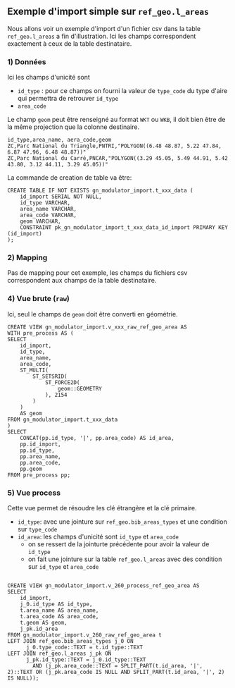 ## Exemple d'import simple sur `ref_geo.l_areas`

Nous allons voir un exemple d'import d'un fichier csv dans la table `ref_geo.l_areas` a fin d'illustration. Ici les champs correspondent exactement à ceux de la table destinataire.

### 1) Données

Ici les champs d'unicité sont
- `id_type` : pour ce champs on fourni la valeur de `type_code` du type d'aire qui permettra de retrouver `id_type`
- `area_code`

Le champ `geom` peut être renseigné au format `WKT` ou `WKB`, il doit bien être de la même projection que la colonne destinaire.



```
id_type,area_name, aera_code,geom
ZC,Parc National du Triangle,PNTRI,"POLYGON((6.48 48.87, 5.22 47.84, 6.87 47.96, 6.48 48.87))"
ZC,Parc National du Carré,PNCAR,"POLYGON((3.29 45.05, 5.49 44.91, 5.42 43.80, 3.12 44.11, 3.29 45.05))"
```

La commande de creation de table va être:

```
CREATE TABLE IF NOT EXISTS gn_modulator_import.t_xxx_data (
    id_import SERIAL NOT NULL,
    id_type VARCHAR,
    area_name VARCHAR,
    area_code VARCHAR,
    geom VARCHAR,
    CONSTRAINT pk_gn_modulator_import_t_xxx_data_id_import PRIMARY KEY (id_import)
);
```

### 2) Mapping

Pas de mapping pour cet exemple, les champs du fichiers csv correspondent aux champs de la table destinataire.

### 4) Vue brute (`raw`)

Ici, seul le champs de `geom` doit être converti en géométrie.

```
CREATE VIEW gn_modulator_import.v_xxx_raw_ref_geo_area AS
WITH pre_process AS (
SELECT
    id_import,
    id_type,
    area_name,
    area_code,
    ST_MULTI(
        ST_SETSRID(
            ST_FORCE2D(
                geom::GEOMETRY
            ), 2154
        )
    )
    AS geom
FROM gn_modulator_import.t_xxx_data
)
SELECT
    CONCAT(pp.id_type, '|', pp.area_code) AS id_area,
    pp.id_import,
    pp.id_type,
    pp.area_name,
    pp.area_code,
    pp.geom
FROM pre_process pp;
```

### 5) Vue process

Cette vue permet de résoudre les clé étrangère et la clé primaire.

- `id_type`: avec une jointure sur `ref_geo.bib_areas_types` et une condition sur `type_code`
- `id_area`: les champs d'unicité sont `id_type` et `area_code`
  - on se ressert de la jointurte précédente pour avoir la valeur de `id_type`
  - on fait une jointure sur la table `ref_geo.l_areas` avec des condition sur `id_type` et `area_code`
```

CREATE VIEW gn_modulator_import.v_260_process_ref_geo_area AS
SELECT
    id_import,
    j_0.id_type AS id_type,
    t.area_name AS area_name,
    t.area_code AS area_code,
    t.geom AS geom,
    j_pk.id_area
FROM gn_modulator_import.v_260_raw_ref_geo_area t
LEFT JOIN ref_geo.bib_areas_types j_0 ON
      j_0.type_code::TEXT = t.id_type::TEXT
LEFT JOIN ref_geo.l_areas j_pk ON
      j_pk.id_type::TEXT = j_0.id_type::TEXT
        AND (j_pk.area_code::TEXT = SPLIT_PART(t.id_area, '|', 2)::TEXT OR (j_pk.area_code IS NULL AND SPLIT_PART(t.id_area, '|', 2) IS NULL));


```